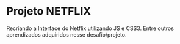 # Projeto NETFLIX

Recriando a Interface do Netflix utilizando JS e CSS3. Entre outros aprendizados adquiridos nesse desafio/projeto.